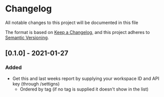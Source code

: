 # Changelog

All notable changes to this project will be documented in this file

The format is based on [Keep a Changelog](https://keepachangelog.com/en/1.0.0/),
and this project adheres to [Semantic Versioning](https://semver.org/spec/v2.0.0.html).

## [0.1.0] - 2021-01-27

### Added

- Get this and last weeks report by supplying your workspace ID and API key (through /settigns)
  - Ordered by tag (if no tag is supplied it doesn't show in the list)
